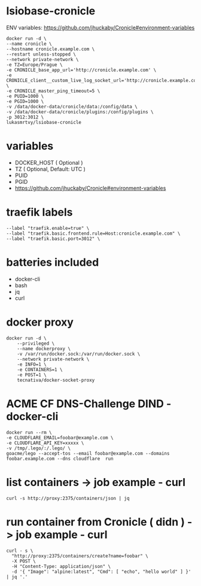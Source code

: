 # lsiobase-cronicle

ENV variables: https://github.com/jhuckaby/Cronicle#environment-variables

```
docker run -d \
--name cronicle \
--hostname cronicle.example.com \
--restart unless-stopped \
--network private-network \
-e TZ=Europe/Prague \
-e CRONICLE_base_app_url='http://cronicle.example.com' \
-e CRONICLE_client__custom_live_log_socket_url='http://cronicle.example.com' \
-e CRONICLE_master_ping_timeout=5 \
-e PUID=1000 \
-e PGID=1000 \
-v /data/docker-data/cronicle/data:/config/data \
-v /data/docker-data/cronicle/plugins:/config/plugins \
-p 3012:3012 \
lukasmrtvy/lsiobase-cronicle
```

# variables
- DOCKER_HOST ( Optional )
- TZ ( Optional, Default: UTC )
- PUID
- PGID
- https://github.com/jhuckaby/Cronicle#environment-variables


# traefik labels
```
--label "traefik.enable=true" \
--label "traefik.basic.frontend.rule=Host:cronicle.example.com" \
--label "traefik.basic.port=3012" \
```

# batteries included
- docker-cli
- bash
- jq
- curl

# docker proxy
```
docker run -d \
    --privileged \
    --name dockerproxy \
    -v /var/run/docker.sock:/var/run/docker.sock \
    --network private-network \
    -e INFO=1 \
    -e CONTAINERS=1 \
    -e POST=1 \
    tecnativa/docker-socket-proxy
```

# ACME CF DNS-Challenge DIND - docker-cli
```
docker run --rm \
-e CLOUDFLARE_EMAIL=foobar@example.com \
-e CLOUDFLARE_API_KEY=xxxxx \
-v /tmp/.lego/:/.lego/ \
goacme/lego --accept-tos --email foobar@example.com --domains foobar.example.com --dns cloudflare  run
```

# list containers -> job example - curl
```
curl -s http://proxy:2375/containers/json | jq
```

# run container from Cronicle ( didn ) -> job example - curl
```
curl - s \
  "http://proxy:2375/containers/create?name=foobar" \
  -X POST \
  -H "Content-Type: application/json" \
  -d '{ "Image": "alpine:latest", "Cmd": [ "echo", "hello world" ] }' | jq '.'
```
